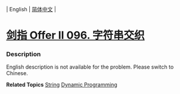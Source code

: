 | English | [简体中文](README.md) |

# [剑指 Offer II 096. 字符串交织](https://leetcode.cn/problems/IY6buf)
 ### Description
<p>English description is not available for the problem. Please switch to Chinese.</p>

**Related Topics**  [String](https://leetcode.cn/tag/string) [Dynamic Programming](https://leetcode.cn/tag/dynamic-programming) 